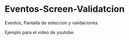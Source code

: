# Eventos-Screen-Validatcion
Eventos, Pantalla de seleccion y validaciones

Ejemplo para el video de youtube.
